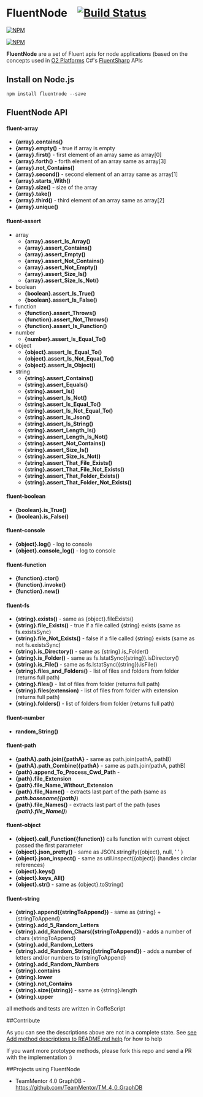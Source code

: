 FluentNode &nbsp;&nbsp;&nbsp;[![Build Status](https://travis-ci.org/o2platform/fluentnode.svg?branch=master)](https://travis-ci.org/o2platform/fluentnode)
==========

[![NPM](https://nodei.co/npm/fluentnode.png)](https://nodei.co/npm/fluentnode/)

[![NPM](https://nodei.co/npm-dl/fluentnode.png)](https://nodei.co/npm/fluentnode/)

**FluentNode** are a set of Fluent apis for node applications (based on the concepts used in [O2 Platforms](http://blog.diniscruz.com/p/owasp-o2-platform.html) C#'s [FluentSharp](https://github.com/o2platform/FluentSharp) APIs

## Install on Node.js
```
npm install fluentnode --save
```

## FluentNode API

#### fluent-array

* **{array}.contains()**
* **{array}.empty()**  - true if array is empty
* **{array}.first()**  - first element of an array same as array[0]
* **{array}.forth()**  - forth element of an array same as array[3]
* **{array}.not_Contains()**
* **{array}.second()** - second element of an array same as array[1]
* **{array}.starts_With()**
* **{array}.size()**   - size  of the array
* **{array}.take()**
* **{array}.third()**  - third element of an array same as array[2]
* **{array}.unique()**


#### fluent-assert
* array
  * **{array}.assert_Is_Array()**
  * **{array}.assert_Contains()**
  * **{array}.assert_Empty()**
  * **{array}.assert_Not_Contains()**
  * **{array}.assert_Not_Empty()**
  * **{array}.assert_Size_Is()**
  * **{array}.assert_Size_Is_Not()**
* boolean
  * **{boolean}.assert_Is_True()**
  * **{boolean}.assert_Is_False()**
* function
  * **{function}.assert_Throws()**
  * **{function}.assert_Not_Throws()**
  * **{function}.assert_Is_Function()**
* number
  * **{number}.assert_Is_Equal_To()**
* object
  * **{object}.assert_Is_Equal_To()**
  * **{object}.assert_Is_Not_Equal_To()**
  * **{object}.assert_Is_Object()**
* string
  * **{string}.assert_Contains()**
  * **{string}.assert_Equals()**
  * **{string}.assert_Is()**
  * **{string}.assert_Is_Not()**
  * **{string}.assert_Is_Equal_To()**
  * **{string}.assert_Is_Not_Equal_To()**
  * **{string}.assert_Is_Json()**
  * **{string}.assert_Is_String()**
  * **{string}.assert_Length_Is()**
  * **{string}.assert_Length_Is_Not()**
  * **{string}.assert_Not_Contains()**
  * **{string}.assert_Size_Is()**
  * **{string}.assert_Size_Is_Not()**
  * **{string}.assert_That_File_Exists()**
  * **{string}.assert_That_File_Not_Exists()**
  * **{string}.assert_That_Folder_Exists()**
  * **{string}.assert_That_Folder_Not_Exists()**
        
#### fluent-boolean
* **{boolean}.is_True()**
* **{boolean}.is_False()**

#### fluent-console
* **{object}.log()**          - log to console
* **{object}.console_log()**  - log to console

####  fluent-function
* **{function}.ctor()**
* **{function}.invoke()**
* **{function}.new()**
 
####  fluent-fs
* **{string}.exists()**            - same as {object}.fileExists()
* **{string}.file_Exists()**       - true if a file called {string} exists (same as fs.existsSync)
* **{string}.file_Not_Exists()**   - false if a file called {string} exists (same as not fs.existsSync)
* **{string}.is_Directory()**      - same as {string}.is_Folder()
* **{string}.is_Folder()**         - same as fs.lstatSync({string}).isDirectory()
* **{string}.is_File()**           - same as fs.lstatSync({string}).isFile()
* **{string}.files_and_Folders()** - list of files and folders from folder (returns full path)
* **{string}.files()**             - list of files from folder (returns full path)
* **{string}.files(extension)**    - list of files from folder with extension (returns full path)
* **{string}.folders()**           - list of folders from folder (returns full path)

####  fluent-number
* **random_String()**

####  fluent-path
* **{pathA}.path.join({pathA}**   - same as path.join(pathA, pathB)
* **{pathA}.path_Combine({pathA}** - same as path.join(pathA, pathB)
* **{path}.append_To_Process_Cwd_Path** -
* **{path}.file_Extension**
* **{path}.file_Name_Without_Extension**
* **{path}.file_Name()** - extracts last part of the path (same as ***path.basename({path}***)
* **{path}.file_Names()** - extracts last part of the path (uses ***{path}.file_Name()***)

####  fluent-object
* **{object}.call_Function({function})** calls function with current object passed the first parameter
* **{object}.json_pretty()**  - same as JSON.stringify({object}, null, ' ' )
* **{object}.json_inspect()** - same as util.inspect({object})   (handles circlar references)
* **{object}.keys()**
* **{object}.keys_All()**
* **{object}.str()**          - same as {object}.toString()
 
####  fluent-string
* **{string}.append({stringToAppend})**              - same as {string} + {stringToAppend}
* **{string}.add_5_Random_Letters**
* **{string}.add_Random_Chars({stringToAppend})**    - adds a number of chars {stringToAppend}
* **{string}.add_Random_Letters**
* **{string}.add_Random_String({stringToAppend})**   - adds a number of letters and/or numbers to {stringToAppend}
* **{string}.add_Random_Numbers**
* **{string}.contains**
* **{string}.lower**
* **{string}.not_Contains**
* **{string}.size({string})**                        - same as {string}.length
* **{string}.upper**

all methods and tests are written in CoffeScript

##Contribute

As you can see the descriptions above are not in a complete state. See [see Add method descriptions to README.md help](https://github.com/o2platform/fluentnode/issues/3) for how to help

If you want more prototype methods, please fork this repo and send a PR with  the implementation :)

##Projects using FluentNode
* TeamMentor 4.0 GraphDB - https://github.com/TeamMentor/TM_4_0_GraphDB
